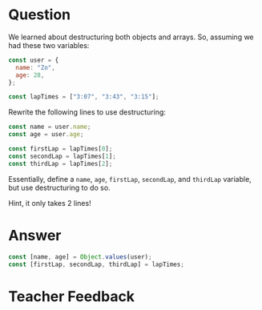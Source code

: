 # Question

We learned about destructuring both objects and arrays. So, assuming we had these two variables:

```js
const user = {
  name: "Zo",
  age: 28,
};

const lapTimes = ["3:07", "3:43", "3:15"];
```

Rewrite the following lines to use destructuring:

```js
const name = user.name;
const age = user.age;

const firstLap = lapTimes[0];
const secondLap = lapTimes[1];
const thirdLap = lapTimes[2];
```

Essentially, define a `name`, `age`, `firstLap`, `secondLap`, and `thirdLap` variable, but use destructuring to do so.

Hint, it only takes 2 lines!

# Answer

```js
const [name, age] = Object.values(user);
const [firstLap, secondLap, thirdLap] = lapTimes;
```

# Teacher Feedback
